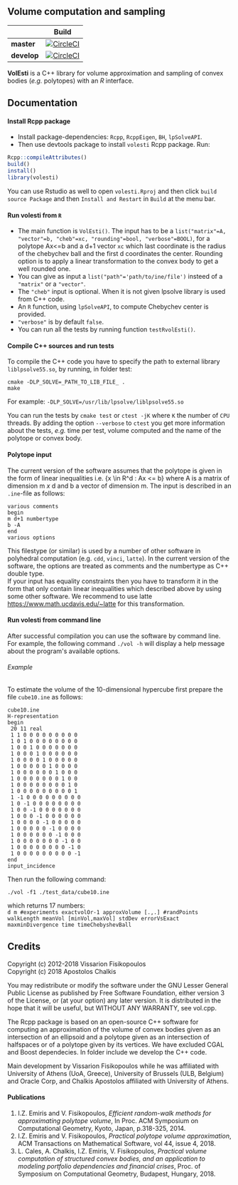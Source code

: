 ## Volume computation and sampling

|         | Build           
| ------------- |:-------------:| 
| **master** |[![CircleCI](https://circleci.com/gh/vissarion/volume_approximation/tree/master.svg?style=svg)](https://circleci.com/gh/vissarion/volume_approximation/tree/master)
|**develop** |[![CircleCI](https://circleci.com/gh/vissarion/volume_approximation/tree/develop.svg?style=svg)](https://circleci.com/gh/vissarion/volume_approximation/tree/develop)

**VolEsti** is a C++ library for volume approximation and sampling of convex bodies (*e.g.* polytopes) with an *R* interface.

Documentation
----------------

####  Install Rcpp package  
 
* Install package-dependencies: `Rcpp`, `RcppEigen`, `BH`, `lpSolveAPI`.  
* Then use devtools package to install `volesti` Rcpp package. Run:
```r
Rcpp::compileAttributes()  
build()  
install()  
library(volesti)  
```
 You can use Rstudio as well to open `volesti.Rproj` and then click `build source Package` and then `Install and Restart` in `Build` at the menu bar.  

####  Run volesti from `R`
* The main function is `VolEsti()`. The input has to be a `list("matrix"=A, "vector"=b, "cheb"=xc, "rounding"=bool, "verbose"=BOOL)`, for a polytope Ax<=b and a d+1 vector `xc` which last coordinate is the radius of the chebychev ball and the first d coordinates the center. Rounding option is to apply a linear transformation to the convex body to get a well rounded one.  
* You can give as input a `list("path"='path/to/ine/file')` insteed of a `"matrix"` or a `"vector"`.  
* The `"cheb"` input is optional. When it is not given lpsolve library is used from C++ code.  
* An `R` function, using `lpSolveAPI`, to compute Chebychev center is provided.
* `"verbose"` is by default `false`.  
* You can run all the tests by running function `testRvolEsti()`.  

####  Compile C++ sources and run tests 

To compile the C++ code you have to specify the path to external library `liblpsolve55.so`, by running, in folder test:  
```
cmake -DLP_SOLVE=_PATH_TO_LIB_FILE_ .  
make  
```
For example:  `-DLP_SOLVE=/usr/lib/lpsolve/liblpsolve55.so`  

You can run the tests by `cmake test` or `ctest -jK` where `K` the number of `CPU` threads. By adding the option `--verbose` to `ctest` you get more information about the tests, *e.g.* time per test, volume computed and the name of the polytope or convex body. 

#### Polytope input  

The current version of the software assumes that the polytope is given in the form of linear inequalities i.e. {x \in R^d : Ax <= b} where A is a matrix of dimension m *x* d and b a vector of dimension m. The input is described in an `.ine`-file as follows:  
  
```  
various comments  
begin  
m d+1 numbertype  
b -A  
end  
various options  
``` 
  
This filestype (or similar) is used by a number of other software in polyhedral computation (e.g. `cdd`, `vinci`, `latte`). In the current version of the software, the options are treated as comments and the numbertype as C++ double type.  
If your input has equality constraints then you have to transform it in the form that only contain linear inequalities which described above by using some other software. We recommend to use latte https://www.math.ucdavis.edu/~latte for this transformation.  
  
#### Run volesti from command line  

After successful compilation you can use the software by command line. For example, the following command `./vol -h`   will display a help message about the program's available options.  
  
###### Example  
  
To estimate the volume of the 10-dimensional hypercube first prepare the file `cube10.ine` as follows:  
  
```
cube10.ine  
H-representation  
begin  
 20 11 real  
 1 1 0 0 0 0 0 0 0 0 0  
 1 0 1 0 0 0 0 0 0 0 0  
 1 0 0 1 0 0 0 0 0 0 0  
 1 0 0 0 1 0 0 0 0 0 0  
 1 0 0 0 0 1 0 0 0 0 0  
 1 0 0 0 0 0 1 0 0 0 0  
 1 0 0 0 0 0 0 1 0 0 0  
 1 0 0 0 0 0 0 0 1 0 0  
 1 0 0 0 0 0 0 0 0 1 0  
 1 0 0 0 0 0 0 0 0 0 1  
 1 -1 0 0 0 0 0 0 0 0 0  
 1 0 -1 0 0 0 0 0 0 0 0  
 1 0 0 -1 0 0 0 0 0 0 0  
 1 0 0 0 -1 0 0 0 0 0 0  
 1 0 0 0 0 -1 0 0 0 0 0  
 1 0 0 0 0 0 -1 0 0 0 0  
 1 0 0 0 0 0 0 -1 0 0 0  
 1 0 0 0 0 0 0 0 -1 0 0  
 1 0 0 0 0 0 0 0 0 -1 0  
 1 0 0 0 0 0 0 0 0 0 -1  
end  
input_incidence  
```
  
Then run the following command:  
```
./vol -f1 ./test_data/cube10.ine  
```

which returns 17 numbers:  
```d m #experiments exactvolOr-1 approxVolume [.,.] #randPoints walkLength meanVol [minVol,maxVol] stdDev errorVsExact maxminDivergence time timeChebyshevBall```
 
Credits
-------

Copyright (c) 2012-2018 Vissarion Fisikopoulos  
Copyright (c) 2018 Apostolos Chalkis

You may redistribute or modify the software under the GNU Lesser General Public License as published by Free Software Foundation, either version 3 of the License, or (at your option) any later version. It is distributed in the hope that it will be useful, but WITHOUT ANY WARRANTY, see vol.cpp.  

The Rcpp package is based on an open-source C++ software for computing an approximation of the volume of convex bodies given as an intersection of an ellipsoid and a polytope given as an intersection of halfspaces or of a polytope given by its vertices. We have excluded CGAL and Boost dependecies. In folder include we develop the C++ code.

Main development by Vissarion Fisikopoulos while he was affiliated with University of Athens (UoA, Greece), University of Brussels (ULB, Belgium) and Oracle Corp, and Chalkis Apostolos affiliated with University of Athens.

#### Publications

1. I.Z. Emiris and V. Fisikopoulos, *Efficient random-walk methods for approximating polytope volume*, In Proc. ACM Symposium on Computational Geometry, Kyoto, Japan, p.318-325, 2014.  
2. I.Z. Emiris and V. Fisikopoulos, *Practical polytope volume approximation*, ACM Transactions on Mathematical Software, vol 44, issue 4, 2018.
3. L. Cales, A. Chalkis, I.Z. Emiris, V. Fisikopoulos, *Practical volume computation of structured convex bodies, and an application to modeling portfolio dependencies and financial crises*, Proc. of Symposium on Computational Geometry, Budapest, Hungary, 2018.


